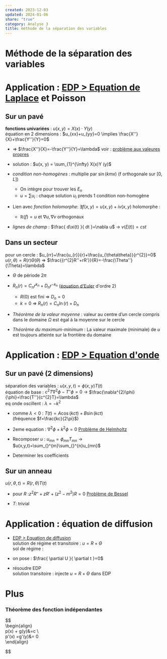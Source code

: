```yaml
---  
created: 2023-12-03  
updated: 2024-01-06  
share: "true"  
category: Analyse 3  
title: méthode de la séparation des variables  
---  
```

  
# Méthode de la séparation des variables  
# Application : [EDP > Equation de Laplace](EDP.md#equation-de-laplace) et Poisson  
## Sur un pavé  
**fonctions univariées** : $u(x,y)=X(x)\cdot Y(y)$  
équation en 2 dimensions : $u_{xx}+u_{yy}=0  \implies \frac{X''}{X}+\frac{Y''}{Y}=0$   
  
- ⇒ $\frac{X''}{X}=-\frac{Y''}{Y}=\lambda$ voir : [problème aux valeures propres](probl%C3%A8me%20aux%20valeures%20propres.md)  
  
- solution : $u(x, y) = \sum_{1}^{\infty} X(x)Y (y)$  
  
- *condition non-homogènes* : multiplie par $\sin(kmx)$ (f orthogonale sur $[0,L]$)  
	- On intègre pour trouver les $E_{n}$   
	- $u=\sum u_{i}$ : chaque solution $u_{i}$ prends 1 condition non-homogène  
  
- Lien avec *fonction holomorphe*: $\exists f(x,y)=u(x,y)+iv(x,y)$ holomorphe :  
	- $\mathbb{R}(f)=u$ et $\nabla u,\nabla v$ orthogonaux  
  
- *lignes de champ* : $\frac{ d\xi(t) }{ dt }=\nabla u$  → $v(\xi (t))=cst$  
## Dans un secteur  
pour un cercle : $u_{rr}+\frac{u_{r}}{r}+\frac{u_{\theta\theta}}{r^{2}}=0$  
$u(r,\theta)=R(r)\Theta(\theta)$ ⇒ $\frac{{r^{2}R''+rR'}}{R}=-\frac{\Theta''}{\Theta}=\lambda$  
  
- $\Theta$ de période $2\pi$   
  
- $R_{n}(r)=C_{n}r^{k_{n}}+D_{n}r^{-k_{n}}$ ([équation d'Euler](%C3%A9quation%20d'Euler.md) d'ordre 2)  
	- $R(0)$ est fini ⇒ $D_{n}=0$  
	- $k=0$ ⇒ $R_{n}(r)=C_{n}\ln(r)+D_{n}$  
  
- *Théorème de la valeur moyenne* : valeur au centre d’un cercle compris dans le domaine $\Omega$ est égal à la moyenne sur le cercle  
  
- *Théorème du maximum-minimum* : La valeur maximale (minimale) de $u$ est toujours atteinte sur la frontière du domaine  
# Application : [EDP > Equation d'onde](EDP.md#equation-donde)  
## Sur un pavé (2 dimensions)  
séparation des variables : $u(x,y,t)=\phi(x,y)T(t)$  
équation de base : $c^{2}T\nabla^{2}\phi-T''\phi=0$ → $\frac{\nabla^{2}\phi}{\phi}=\frac{T''}{c^{2}T}=\lambda$  
eq onde oscillent : $\lambda=-k^{2}$  
  
- comme $\lambda<0$ : $T(t)=A\cos(kct)+B\sin(kct)$  
	(fréquence  $f=\frac{kc}{2\pi}$)  
  
- 2eme equation : $\nabla^{2} \phi+k^{2}\phi=0$ [Problème de Helmholtz](Probl%C3%A8me%20de%20Helmholtz.md)  
  
- Recomposer $u$ : $u_{mn}=\phi_{mn}T_{mn}$ → $u(x,y,t)=\sum_{}^{m}\sum_{}^{n}u_{mn}$  
  
- Determiner les coefficients  
## Sur un anneau  
$u(r,\theta,t)=R(r,\theta)T(t)$  
  
- pour $R$ :$z^{2}R''+zR' +(z^{2} -m^{2})R=0$ [Problème de Bessel](Probl%C3%A8me%20de%20Bessel.md)  
  
- $T$: trivial  
# Application : équation de diffusion  
  
- [EDP > Equation de diffusion](EDP.md#equation-de-diffusion)  
solution de régime et transitoire : $u=R+\Theta$  
sol de régime :  
  
- on pose : $\frac{ \partial U }{ \partial t }=0$  
  
- résoudre EDP  
solution transitoire : injecte $u=R+\Theta$ dans EDP  
  
# Plus  
### Théorème des fonction indépendantes  
  
  
$$  
\begin{align}  
p(x) + g(y)&=c \\  
p'(x) =g'(y)&= 0  
\end{align}  
  
  
$$  
